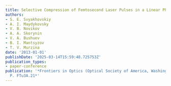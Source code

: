 ```yaml
---
title: Selective Compression of Femtosecond Laser Pulses in a Linear Photonic Crystal
authors:
- S. E. Svyakhovskiy
- A. I. Maydykovsky
- V. B. Novikov
- A. A. Skorynin
- V. A. Bushuev
- B. I. Mantsyzov
- T. V. Murzina
date: '2013-01-01'
publishDate: '2025-03-14T15:59:48.725753Z'
publication_types:
- paper-conference
publication: '*Frontiers in Optics (Optical Society of America, Washington, DC, 2013),
  P. FTu3A.21*'
---
```

